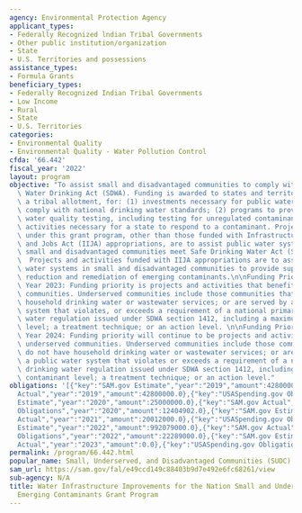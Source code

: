 ```yaml
---
agency: Environmental Protection Agency
applicant_types:
- Federally Recognized lndian Tribal Governments
- Other public institution/organization
- State
- U.S. Territories and possessions
assistance_types:
- Formula Grants
beneficiary_types:
- Federally Recognized Indian Tribal Governments
- Low Income
- Rural
- State
- U.S. Territories
categories:
- Environmental Quality
- Environmental Quality - Water Pollution Control
cfda: '66.442'
fiscal_year: '2022'
layout: program
objective: "To assist small and disadvantaged communities to comply with the Safe\
  \ Water Drinking Act (SDWA). Funding is awarded to states and territories, including\
  \ a tribal allotment, for: (1) investments necessary for public water systems to\
  \ comply with national drinking water standards; (2) programs to provide household\
  \ water quality testing, including testing for unregulated contaminants; and (3)\
  \ activities necessary for a state to respond to a contaminant. Projects/activities\
  \ under this grant program, other than those funded with Infrastructure Investment\
  \ and Jobs Act (IIJA) appropriations, are to assist public water systems in underserved,\
  \ small and disadvantaged communities meet Safe Drinking Water Act (SDWA) requirements.\
  \  Projects and activities funded with IIJA appropriations are to assist public\
  \ water systems in small and disadvantaged communities to provide support towards\
  \ reduction and remediation of emerging contaminants.\n\nFunding Priority - Fiscal\
  \ Year 2023: Funding priority is projects and activities that benefit underserved\
  \ communities. Underserved communities include those communities that do not have\
  \ household drinking water or wastewater services; or are served by a public water\
  \ system that violates, or exceeds a requirement of a national primary drinking\
  \ water regulation issued under SDWA section 1412, including a maximum contaminant\
  \ level; a treatment technique; or an action level. \n\nFunding Priority - Fiscal\
  \ Year 2024: Funding priority will continue to be projects and activities that benefit\
  \ underserved communities. Underserved communities include those communities that\
  \ do not have household drinking water or wastewater services; or are served by\
  \ a public water system that violates or exceeds a requirement of a national primary\
  \ drinking water regulation issued under SDWA section 1412, including a maximum\
  \ contaminant level; a treatment technique; or an action level."
obligations: '[{"key":"SAM.gov Estimate","year":"2019","amount":42800000.0},{"key":"SAM.gov
  Actual","year":"2019","amount":42800000.0},{"key":"USASpending.gov Obligations","year":"2019","amount":0.0},{"key":"SAM.gov
  Estimate","year":"2020","amount":25000000.0},{"key":"SAM.gov Actual","year":"2020","amount":13157200.0},{"key":"USASpending.gov
  Obligations","year":"2020","amount":12404902.0},{"key":"SAM.gov Estimate","year":"2021","amount":26232000.0},{"key":"SAM.gov
  Actual","year":"2021","amount":20012000.0},{"key":"USASpending.gov Obligations","year":"2021","amount":20188000.0},{"key":"SAM.gov
  Estimate","year":"2022","amount":992079000.0},{"key":"SAM.gov Actual","year":"2022","amount":22289000.0},{"key":"USASpending.gov
  Obligations","year":"2022","amount":22289000.0},{"key":"SAM.gov Estimate","year":"2023","amount":995076000.0},{"key":"SAM.gov
  Actual","year":"2023","amount":0.0},{"key":"USASpending.gov Obligations","year":"2023","amount":542000.0}]'
permalink: /program/66.442.html
popular_name: Small, Underserved, and Disadvantaged Communities (SUDC) Grant Program
sam_url: https://sam.gov/fal/e49ccd149c88403b9d7e492e6fc68261/view
sub-agency: N/A
title: Water Infrastructure Improvements for the Nation Small and Underserved Communities
  Emerging Contaminants Grant Program
---
```

